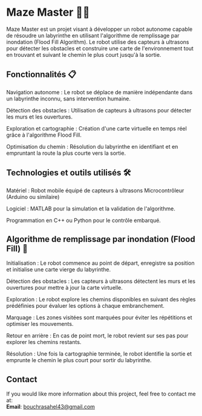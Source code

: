 # Maze Master 🤖🏁

Maze Master est un projet visant à développer un robot autonome capable de résoudre un labyrinthe en utilisant l'algorithme de remplissage par inondation (Flood Fill Algorithm). Le robot utilise des capteurs à ultrasons pour détecter les obstacles et construire une carte de l'environnement tout en trouvant et suivant le chemin le plus court jusqu'à la sortie.

<h2>Fonctionnalités 📋</h2>

Navigation autonome : Le robot se déplace de manière indépendante dans un labyrinthe inconnu, sans intervention humaine.

Détection des obstacles : Utilisation de capteurs à ultrasons pour détecter les murs et les ouvertures.

Exploration et cartographie : Création d'une carte virtuelle en temps réel grâce à l'algorithme Flood Fill.

Optimisation du chemin : Résolution du labyrinthe en identifiant et en empruntant la route la plus courte vers la sortie.

<h2>Technologies et outils utilisés 🛠️</h2>

Matériel :
Robot mobile équipé de capteurs à ultrasons
Microcontrôleur (Arduino ou similaire)

Logiciel :
MATLAB pour la simulation et la validation de l'algorithme.

Programmation en C++ ou Python pour le contrôle embarqué.

<h2>Algorithme de remplissage par inondation (Flood Fill) 🧩</h2>

Initialisation : Le robot commence au point de départ, enregistre sa position et initialise une carte vierge du labyrinthe.

Détection des obstacles : Les capteurs à ultrasons détectent les murs et les ouvertures pour mettre à jour la carte virtuelle.

Exploration : Le robot explore les chemins disponibles en suivant des règles prédéfinies pour évaluer les options à chaque embranchement.

Marquage : Les zones visitées sont marquées pour éviter les répétitions et optimiser les mouvements.

Retour en arrière : En cas de point mort, le robot revient sur ses pas pour explorer les chemins restants.

Résolution : Une fois la cartographie terminée, le robot identifie la sortie et emprunte le chemin le plus court pour sortir du labyrinthe.

## Contact

If you would like more information about this project, feel free to contact me at:  
**Email**: [bouchrasahel43@gmail.com](mailto:bouchrasahel43@gmail.com)

